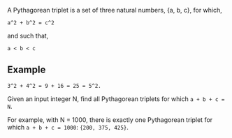 A Pythagorean triplet is a set of three natural numbers, {a, b, c}, for
which,

```text
a^2 + b^2 = c^2
```

and such that,

```text
a < b < c
```

## Example
```text
3^2 + 4^2 = 9 + 16 = 25 = 5^2.
```

Given an input integer N, find all Pythagorean triplets for which `a + b + c = N`.

For example, with N = 1000, there is exactly one Pythagorean triplet for which `a + b + c = 1000`: `{200, 375, 425}`.

